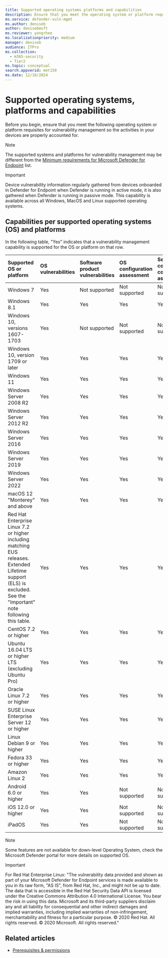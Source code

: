 ```yaml
---
title: Supported operating systems platforms and capabilities
description: Ensure that you meet the operating system or platform requisites for Microsoft Defender Vulnerability Management, so the activities in your all devices are properly accounted for.
ms.service: defender-vuln-mgmt
ms.author: deniseb
author: denisebmsft
ms.reviewer: yongrhee
ms.localizationpriority: medium
manager: deniseb
audience: ITPro
ms.collection: 
  - m365-security
  - Tier2
ms.topic: conceptual
search.appverid: met150
ms.date: 12/18/2024
---
```


# Supported operating systems, platforms and capabilities

Before you begin, ensure that you meet the following operating system or platform requisites for vulnerability management so the activities in your devices are properly accounted for.

> [!NOTE]
> The supported systems and platforms for vulnerability management may be different from the [Minimum requirements for Microsoft Defender for Endpoint](/defender-endpoint/minimum-requirements) list.

> [!IMPORTANT]
> Device vulnerability information regularly gathered from devices onboarded in Defender for Endpoint when Defender is running in active mode, it is also gathered when Defender is running in passive mode. This capability is available across all Windows, MacOS and Linux supported operating systems.

## Capabilities per supported operating systems (OS) and platforms

In the following table, "Yes" indicates that a vulnerability management capability is supported for the OS or platform on that row.

|Supported OS or platform|OS vulnerabilities|Software product vulnerabilities|OS configuration assessment|Security controls configuration assessment|Software product configuration assessment|
|:---|:---|:---|:---|:---|:---|
|Windows 7|Yes|Not supported|Not supported|Not supported|Not supported|
|Windows 8.1|Yes|Yes|Yes|Yes|Yes|
|Windows 10, versions 1607-1703|Yes|Not supported|Not supported|Not supported|Not supported|
|Windows 10, version 1709 or later|Yes|Yes|Yes|Yes|Yes|
|Windows 11|Yes|Yes|Yes|Yes|Yes|
|Windows Server 2008 R2|Yes|Yes|Yes|Yes|Yes|
|Windows Server 2012 R2|Yes|Yes|Yes|Yes|Yes|
|Windows Server 2016|Yes|Yes|Yes|Yes|Yes|
|Windows Server 2019|Yes|Yes|Yes|Yes|Yes|
|Windows Server 2022|Yes|Yes|Yes|Yes|Yes|
|macOS 12 "Monterey" and above|Yes|Yes|Yes|Yes|Yes|
|Red Hat Enterprise Linux 7.2 or higher including matching EUS releases. <br/>Extended Lifetime support (ELS) is excluded. <br/> See the "Important" note following this table. |Yes|Yes|Yes|Yes|Yes|
|CentOS 7.2 or higher|Yes|Yes|Yes|Yes|Yes|
|Ubuntu 16.04 LTS or higher LTS (excluding Ubuntu Pro)|Yes|Yes|Yes|Yes|Yes|
|Oracle Linux 7.2 or higher|Yes|Yes|Yes|Yes|Yes|
|SUSE Linux Enterprise Server 12 or higher|Yes|Yes|Yes|Yes|Yes|
|Linux Debian 9 or higher|Yes|Yes|Yes|Yes|Yes|
|Fedora 33 or higher|Yes|Yes|Yes|Yes|Yes|
|Amazon Linux 2|Yes|Yes|Yes|Yes|Yes|
|Android 6.0 or higher|Yes|Yes|Not supported|Not supported|Not supported|
|iOS 12.0 or higher|Yes|Yes|Not supported|Not supported|Not supported|
|iPadOS |Yes|Yes|Not supported|Not supported|Not supported|

> [!NOTE]
> Some features are not available for down-level Operating System, check the Microsoft Defender portal for more details on supported OS.

> [!IMPORTANT]
> For Red Hat Enterprise Linux:
> "The vulnerability data provided and shown as part of your Microsoft Defender for Endpoint services is made available to you in its raw form, "AS IS", from Red Hat, Inc., and might not be up to date. The data that is accessible in the Red Hat Security Data API is licensed under the Creative Commons Attribution 4.0 International License. You bear the risk in using this data. Microsoft and its third-party suppliers disclaim any and all liability for consequential and other indirect damages and implied warranties, including implied warranties of non-infringement, merchantability and fitness for a particular purpose. &copy; 2020 Red Hat. All rights reserved. &copy; 2020 Microsoft. All rights reserved."

## Related articles

- [Prerequisites & permissions](tvm-prerequisites.md)
